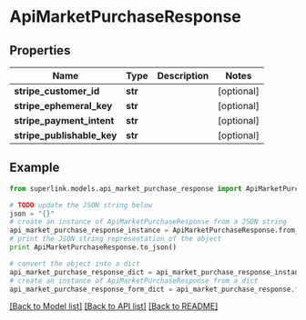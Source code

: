 # ApiMarketPurchaseResponse


## Properties
Name | Type | Description | Notes
------------ | ------------- | ------------- | -------------
**stripe_customer_id** | **str** |  | [optional] 
**stripe_ephemeral_key** | **str** |  | [optional] 
**stripe_payment_intent** | **str** |  | [optional] 
**stripe_publishable_key** | **str** |  | [optional] 

## Example

```python
from superlink.models.api_market_purchase_response import ApiMarketPurchaseResponse

# TODO update the JSON string below
json = "{}"
# create an instance of ApiMarketPurchaseResponse from a JSON string
api_market_purchase_response_instance = ApiMarketPurchaseResponse.from_json(json)
# print the JSON string representation of the object
print ApiMarketPurchaseResponse.to_json()

# convert the object into a dict
api_market_purchase_response_dict = api_market_purchase_response_instance.to_dict()
# create an instance of ApiMarketPurchaseResponse from a dict
api_market_purchase_response_form_dict = api_market_purchase_response.from_dict(api_market_purchase_response_dict)
```
[[Back to Model list]](../README.md#documentation-for-models) [[Back to API list]](../README.md#documentation-for-api-endpoints) [[Back to README]](../README.md)


